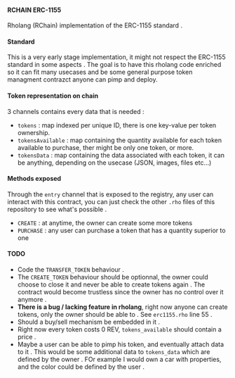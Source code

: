 #### RCHAIN ERC-1155

Rholang (RChain) implementation of the ERC-1155 standard .

#### Standard

This is a very early stage implementation, it might not respect the ERC-1155 standard in some aspects . The goal is to have this rholang code enriched so it can fit many usecases and be some general purpose token managment contrazct anyone can pimp and deploy.

#### Token representation on chain

3 channels contains every data that is needed :

- `tokens` : map indexed per unique ID, there is one key-value per token ownership.
- `tokensAvailable` : map containing the quantity available for each token available to purchase, ther might be only one token, or more.
- `tokensData` : map containing the data associated with each token, it can be anything, depending on the usecase (JSON, images, files etc...)

#### Methods exposed

Through the `entry` channel that is exposed to the registry, any user can interact with this contract, you can just check the other `.rho` files of this repository to see what's possible .

- `CREATE` : at anytime, the owner can create some more tokens
- `PURCHASE` : any user can purchase a token that has a quantity superior to one

#### TODO

- Code the `TRANSFER_TOKEN` behaviour .
- The `CREATE_TOKEN` behaviour should be optionnal, the owner could choose to close it and never be able to create tokens again . The contract would become trustless since the owner has no control over it anymore .
- **There is a bug / lacking feature in rholang**, right now anyone can create tokens, only the owner should be able to . See `erc1155.rho` line 55 .
- Should a buy/sell mechanism be embedded in it .
- Right now every token costs 0 REV, `tokens_available` should contain a price .
- Maybe a user can be able to pimp his token, and eventually attach data to it . This would be some additional data to `tokens_data` which are defined by the owner . FOr example I would own a car with properties, and the color could be defined by the user .

